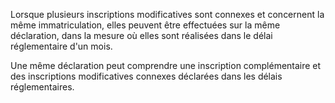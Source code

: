 Lorsque plusieurs inscriptions modificatives sont connexes et concernent la même immatriculation, elles peuvent être effectuées sur la même déclaration, dans la mesure où elles sont réalisées dans le délai réglementaire d'un mois.

Une même déclaration peut comprendre une inscription complémentaire et des inscriptions modificatives connexes déclarées dans les délais réglementaires.
